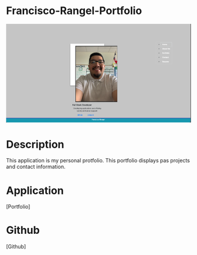 # Francisco-Rangel-Portfolio

![](src/assests/Screen%20Shot%202022-12-04%20at%204.01.04%20PM.png)

# Description 

This application is my personal protfolio. This portfolio displays pas projects and contact information. 

# Application

[Portfolio]

# Github

[Github]